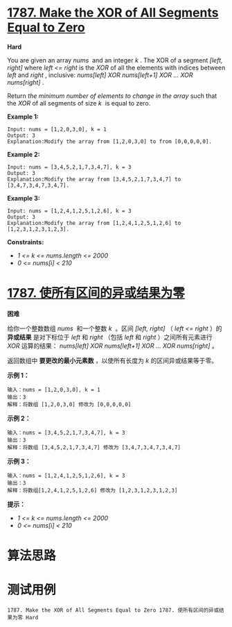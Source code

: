 # [1787. Make the XOR of All Segments Equal to Zero][enTitle]

**Hard**

You are given an array  *nums* ​​​ and an integer  *k* ​​​​​. The XOR of a segment  *[left, right]*  where  *left <= right*  is the  *XOR*  of all the elements with indices between  *left*  and  *right* , inclusive:  *nums[left] XOR nums[left+1] XOR ... XOR nums[right]* .

Return  *the minimum number of elements to change in the array* such that the  *XOR*  of all segments of size  *k* ​​​​​​ is equal to zero.



**Example 1:** 

```
Input: nums = [1,2,0,3,0], k = 1
Output: 3
Explanation:Modify the array from [1,2,0,3,0] to from [0,0,0,0,0].

```

**Example 2:** 

```
Input: nums = [3,4,5,2,1,7,3,4,7], k = 3
Output: 3
Explanation:Modify the array from [3,4,5,2,1,7,3,4,7] to [3,4,7,3,4,7,3,4,7].

```

**Example 3:** 

```
Input: nums = [1,2,4,1,2,5,1,2,6], k = 3
Output: 3
Explanation:Modify the array from [1,2,4,1,2,5,1,2,6] to [1,2,3,1,2,3,1,2,3].
```



**Constraints:** 

-  *1 <= k <= nums.length <= 2000*  
-  *0 <= nums[i] < 210* 


# [1787. 使所有区间的异或结果为零][cnTitle]

**困难**

给你一个整数数组  *nums* ​​​ 和一个整数  *k* ​​​​​ 。区间  *[left, right]* （ *left <= right* ）的 **异或结果**  是对下标位于  *left*  和  *right* （包括  *left*  和  *right*  ）之间所有元素进行  *XOR*  运算的结果： *nums[left] XOR nums[left+1] XOR ... XOR nums[right]*  。

返回数组中 **要更改的最小元素数**  ，以使所有长度为  *k*  的区间异或结果等于零。



**示例 1：** 

```
输入：nums = [1,2,0,3,0], k = 1
输出：3
解释：将数组 [1,2,0,3,0] 修改为 [0,0,0,0,0]

```

**示例 2：** 

```
输入：nums = [3,4,5,2,1,7,3,4,7], k = 3
输出：3
解释：将数组 [3,4,5,2,1,7,3,4,7] 修改为 [3,4,7,3,4,7,3,4,7]

```

**示例 3：** 

```
输入：nums = [1,2,4,1,2,5,1,2,6], k = 3
输出：3
解释：将数组[1,2,4,1,2,5,1,2,6] 修改为 [1,2,3,1,2,3,1,2,3]
```



**提示：** 

-  *1 <= k <= nums.length <= 2000*  
-  *0 <= nums[i] < 210* 




# 算法思路

# 测试用例
```
1787. Make the XOR of All Segments Equal to Zero 1787. 使所有区间的异或结果为零 Hard
```

[enTitle]: https://leetcode.com/problems/make-the-xor-of-all-segments-equal-to-zero/
[cnTitle]: https://leetcode-cn.com/problems/make-the-xor-of-all-segments-equal-to-zero/

